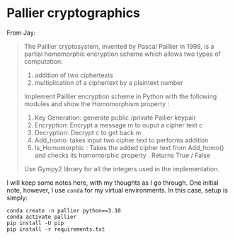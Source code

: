 # Pallier cryptographics

From Jay: 

> The Paillier cryptosystem, invented by Pascal Paillier in 1999, is a partial homomorphic encryption scheme which allows two types of computation:
> 
> 1. addition of two ciphertexts
> 2. multiplication of a ciphertext by a plaintext number
> 
> Implement Paillier encryption scheme in Python with the following modules and show the Homomorphism property :
> 1. Key Generation: generate public /private Pailier keypair
> 2. Encryption: Encrypt a message m to ouput a cipher text c
> 3. Decryption: Decrypt c to get back m
> 4. Add_homo: takes input two cipher text to  performs addition
> 4. Is_Homomorphic : Takes the added cipher text  from Add_homo() and checks its homomorphic property . Returns  True / False
> 
> Use Gympy2 library for all the integers used in the implementation.

I will keep some notes here, with my thoughts as I go through. One initial note, however, I use `conda` for my virtual environments. In this case, setup is simply:

```
conda create -n pallier python==3.10
conda activate pallier
pip install -U pip
pip install -r requirements.txt
```